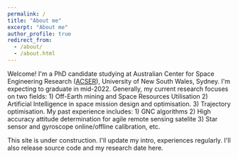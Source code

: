 ```yaml
---
permalink: /
title: "About me"
excerpt: "About me"
author_profile: true
redirect_from: 
  - /about/
  - /about.html
---
```

Welcome! I'm a PhD candidate studying at Australian Center for Space Engineering Research ([ACSER](https://www.acser.unsw.edu.au/)), University of New South Wales, Sydney. I'm expecting to graduate in mid-2022. Generally, my current research focuses on two fields: 1) Off-Earth mining and Space Resources Utilisation  2) Artificial Intelligence in space mission design and optimisation. 3) Trajectory optimisation. My past experience includes: 1) GNC algorithms 2) High accuracy attitude determination for agile remote sensing satelite 3) Star sensor and gyroscope online/offline calibration, etc.

This site is under construction. I'll update my intro, experiences regularly. I'll also release source code and my research date here. 